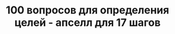 ---
layout: landing 
title: 100 вопросов для определения целей - апселл для 17 шагов  
permalink: /100-voprosov-dlya-opredeleniya-tselei-up/
sections:
  -
    class: text-simple
    text: |
      <h1 style="color: black;">Спец-предложение перед покупкой</h1>
      
      Если ты хочешь наверняка **быть уверенным в своих целях**.
      
      <iframe width="640" height="360" src="https://www.youtube.com/embed/CHfwasK_hSE?autoplay=1;controls=0&amp;showinfo=0" frameborder="0" allowfullscreen></iframe>
      
      <p>
        <a href="http://prorealnost.com/offer/order-17-shagov-za-4-dnya-and-100-voprosov" class="btn btn-lg btn-warning">Добавить всего за 37 €</a>
      </p>
      <p>
        <a href="http://prorealnost.com/offer/order-17-shagov-za-4-dnya">Нет, я уверен в своих целях на все 100%</a>
      </p>
---
